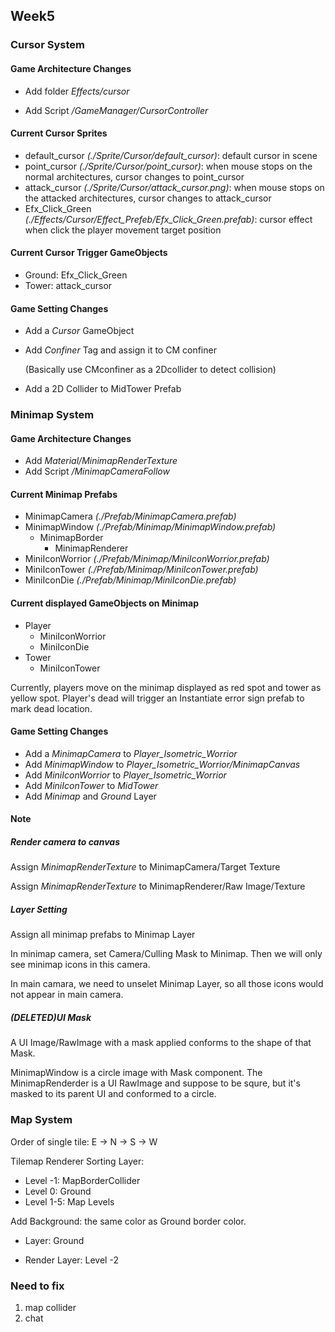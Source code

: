 ## Week5

### Cursor System

#### Game Architecture Changes

- Add folder *Effects/cursor*

- Add Script */GameManager/CursorController*

#### Current Cursor Sprites

- default_cursor *(./Sprite/Cursor/default_cursor)*: default cursor in scene
- point_cursor *(./Sprite/Cursor/point_cursor)*:  when mouse stops on the normal architectures, cursor changes to point_cursor
- attack_cursor *(./Sprite/Cursor/attack_cursor.png)*: when mouse stops on the attacked architectures, cursor changes to attack_cursor
- Efx_Click_Green *(./Effects/Cursor/Effect_Prefeb/Efx_Click_Green.prefab)*: cursor effect when click the player movement target position

#### Current Cursor Trigger GameObjects

- Ground: Efx_Click_Green
- Tower: attack_cursor

#### Game Setting Changes

- Add a *Cursor* GameObject

- Add *Confiner* Tag and assign it to CM confiner

  (Basically use CMconfiner as a 2Dcollider to detect collision)

- Add a 2D Collider to MidTower Prefab



### Minimap System

#### Game Architecture Changes

- Add *Material/MinimapRenderTexture*
- Add Script */MinimapCameraFollow*

#### Current Minimap Prefabs

- MinimapCamera *(./Prefab/MinimapCamera.prefab)*
- MinimapWindow *(./Prefab/Minimap/MinimapWindow.prefab)*
  - MinimapBorder
    - MinimapRenderer
- MiniIconWorrior *(./Prefab/Minimap/MiniIconWorrior.prefab)*
- MiniIconTower *(./Prefab/Minimap/MiniIconTower.prefab)*
- MiniIconDie *(./Prefab/Minimap/MiniIconDie.prefab)*

#### Current displayed GameObjects on Minimap

- Player
  - MiniIconWorrior
  - MiniIconDie
- Tower
  - MiniIconTower

Currently, players move on the minimap displayed as red spot and tower as yellow spot. Player's dead will trigger an Instantiate error sign prefab to mark dead location.

#### Game Setting Changes

- Add a *MinimapCamera* to *Player_Isometric_Worrior*
- Add *MinimapWindow* to *Player_Isometric_Worrior/MinimapCanvas*
- Add *MiniIconWorrior* to *Player_Isometric_Worrior*
- Add *MiniIconTower* to *MidTower*
- Add *Minimap* and *Ground* Layer

#### Note

##### Render camera to canvas

Assign *MinimapRenderTexture* to MinimapCamera/Target Texture

Assign *MinimapRenderTexture* to MinimapRenderer/Raw Image/Texture

##### Layer Setting

Assign all minimap prefabs to Minimap Layer

In minimap camera, set Camera/Culling Mask to Minimap. Then we will only see minimap icons in this camera.

In main camara, we need to unselet Minimap Layer, so all those icons would not appear in main camera.

##### (DELETED)UI Mask

A UI Image/RawImage with a mask applied conforms to the shape of that Mask.

MinimapWindow is a circle image with Mask component. The MinimapRenderder is a UI RawImage and suppose to be squre, but it's masked to its parent UI and conformed to a circle.



### Map System

Order of single tile: E -> N -> S -> W



Tilemap Renderer Sorting Layer:

- Level -1: MapBorderCollider
- Level 0: Ground
- Level 1-5: Map Levels



Add Background: the same color as Ground border color.

- Layer: Ground

- Render Layer: Level -2



### Need to fix

1. map collider
2. chat
